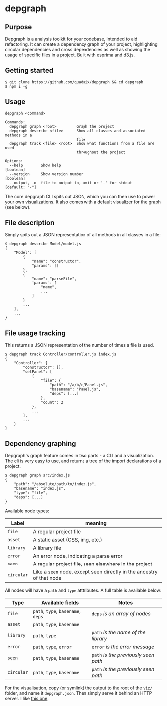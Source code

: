 # depgraph

## Purpose

Depgraph is a analysis toolkit for your codebase, intended to aid refactoring. It can create a dependency graph of your project, highlighting circular dependencies and cross dependencies as well as showing the usage of specific files in a project. Built with [esprima](https://esprima.org/) and [d3.js](https://d3js.org/).

## Getting started

```
$ git clone https://github.com/quadnix/depgraph && cd depgraph
$ npm i -g
```

## Usage

```
depgraph <command>

Commands:
  depgraph graph <root>         Graph the project
  depgraph describe <file>      Show all classes and associated methods in a
                                file
  depgraph track <file> <root>  Show what functions from a file are used
                                throughout the project

Options:
  --help        Show help                                              [boolean]
  --version     Show version number                                    [boolean]
  --output, -o  file to output to, omit or '-' for stdout         [default: "-"]
```

The core depgraph CLI spits out JSON, which you can then use to power your own visualizations. It also comes with a default visualizer for the graph (see below).

## File description

Simply spits out a JSON representation of all methods in all classes in a file:

```
$ depgraph describe Model/model.js
{
    "Model": [
        {
            "name": "constructor",
            "params": []
        },
        {
            "name": "parseFile",
            "params": [
                "name",
                ...
            ]
        }
        ...
    ],
    ...
}
```

## File usage tracking

This returns a JSON representation of the number of times a file is used.

```
$ depgraph track Controller/controller.js index.js
{
    "Controller": {
        "constructor": [],
        "setPanel": [
            {
                "file": {
                    "path": "/a/b/c/Panel.js",
                    "basename": "Panel.js",
                    "deps": [...]
                },
                "count": 2
            },
            ...
        ],
        ...
    }
}

```

## Dependency graphing


Depgraph's graph feature comes in two parts - a CLI and a visualization. The cli is very easy to use, and returns a tree of the import declarations of a project.

```
$ depgraph graph src/index.js
{
    "path": "/absolute/path/to/index.js",
    "basename": "index.js",
    "type": "file",
    "deps": [...]
}
```

Available node types:

Label | meaning
--- | ---
`file` | A regular project file
`asset` | A static asset (CSS, img, etc.)
`library` | A library file
`error` | An error node, indicating a parse error
`seen` | A regular project file, seen elsewhere in the project
`circular` | Like a `seen` node, except seen directly in the ancestry of that node

All nodes will have a `path` and `type` atttributes. A full table is available below:

Type | Available fields | Notes
--- | --- | ---
`file` | `path`, `type`, `basename`, `deps` | `deps` _is an array of nodes_
`asset` | `path`, `type`, `basename` | 
`library` | `path`, `type` | `path` _is the name of the library_
`error` | `path`, `type`, `error` | `error` _is the error message_
`seen` | `path`, `type`, `basename` | `path` _is the previously seen path_
`circular` | `path`, `type`, `basename` | `path` _is the previously seen path_


For the visualisation, copy (or symlink) the output to the root of the `viz/` folder, and name it `depgraph.json`. Then simply serve it behind an HTTP server. I like [this one](https://www.npmjs.com/package/http-server).



